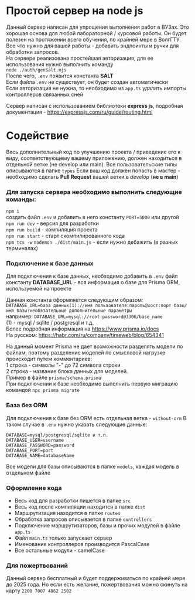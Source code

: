 # Простой сервер на node js

Данный сервер написан для упрощения выполнения работ в ВУЗах.
Это хорошая основа для любой лабораторной / курсовой работы.
Он будет полезен на протяжении всего обучения, по крайней мере в ВолгГТУ. \
Все что нужно для вашей работы - добавить эндпоинты и ручки для обработки запросов. \
На сервере реализована простейшая авторизация, для ее использования нужно выполнить команду \
```node ./auth/genSalt.mjs``` \
После чего, ```.env``` появится константа **SALT** \
Если файла ```.env``` не существует, он будет создан автоматически \
Если авторизация не нужна, то необходимо из ```app.ts``` удалить импорты контроллеров связанных сней

Сервер написан с использованием библиотеки **express js**, подробная документация - https://expressjs.com/ru/guide/routing.html


# Содействие
Весь дополнительный код по улучшению проекта / приведение его к виду, соответствующему вашему приложению,
должен находиться в отдельной ветке (не develop или main).
Все пользовательские типы описываются в папке ```types```
Если ваш код должен попасть в мастер - необходимо сделать **Pull Request** вашей ветки в *develop* (**не в main**)

### Для запуска сервера необходимо выполнить следующие команды:
```npm i```\
создать файл ```.env``` и добавить в него константу ```PORT=5000``` или другой \
```npm run dev``` - версия для разработки \
```npm run build``` - компиляция проекта \
```npm run start``` - старт скомпилированного кода \
```npm tcs -w``` ```nodemon ./dist/main.js``` - если нужно дебажить (в разных терминалах)

### Подключение к базе данных
Для подключения к базе данных, необходимо добавить в ```.env``` файл константу
**DATABASE_URL** - вся информация о базе для Prisma ORM, используемой на проекте

Данная константа оформляется следующим образом: \
```DATABASE_URL=база данных(1)://имя пользователя:пароль@хост:порт базы/имя базы?необязательные дополнительные параметры```\
например: ```DATABASE_URL=mysql://root:password@3306/base_name``` \
(1) - mysql / sqlite / postgresql и т.д. \
Более подробная информация на https://www.prisma.io/docs \
На русском: https://habr.com/ru/company/timeweb/blog/654341

На данный момент Prisma не дает возможности разделять модели по файлам, поэтому разделение моделей по
смысловой нагрузке происходит путем комментариев: \
1 строка - символы "-" до 72 символа строки \
2 строка - название блока данных для моделей. \
Пример в файле ```prisma/schema.prisma``` \
При подключении к базе необходимо выполнить первую миграцию командой ```npx prisma migrate```

### База без ORM
Для подключения к базе без ORM есть отдельная ветка - ```without-orm```
В таком случае в ```.env``` нужно указать следующие данные:
```allykeynamelanguage
DATABASE=mysql/postgresql/sqlite и т.п.
DATABASE_USER=username
DATABASE_PASSWORD=password
DATABASE_PORT=port
DATABASE_NAME=databaseName
```
Все модели для базы описываются в папке ```models```, каждая модель в отдельном файле

### Оформление кода
* Весь код для разработки пишется в папке ```src```
* Весь код после компиляции находится в папке ```dist```
* Маршрутизация находится в папке ```routes```
* Обработка запросов описывается в папке ```controllers```
* Подключение маршрутизаторов, базы и прочих модулей в файле ```app.ts```
* Файл ```main.ts``` только запускает  сервер
* Именование контроллеров производится PascalCase
* Все остальные модули - camelCase

### Для пожертвований
Данный сервер бесплатный и будет поддерживаться по крайней мере до 2025 года.
Но если есть желание, пожертвования можно скинуть на карту ```2200 7007 4862 2502```
